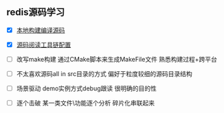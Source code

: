 redis源码学习
---

- [X] [本地构建编译源码](./0x00_本地编译.md)

- [X] [源码阅读工具链配置](./0x01_源码阅读环境配置.md)

- [ ] 改写make构建 通过CMake脚本来生成MakeFile文件 熟悉构建过程+跨平台

- [ ] 不太喜欢源码all in src目录的方式 偏好于粒度较细的源码目录结构

- [ ] 场景驱动 demo实例方式debug跟读 很明确的目的性

- [ ] 逐个击破 某一类文件\功能逐个分析 碎片化串联起来

